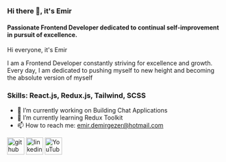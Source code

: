### Hi there 👋, it's Emir
#### Passionate Frontend Developer dedicated to continual self-improvement in pursuit of excellence.
Hi everyone, it's Emir

I am a Frontend Developer constantly striving for excellence and growth. Every day, I am dedicated to pushing myself to new height and becoming the absolute version of myself

### Skills: React.js, Redux.js, Tailwind, SCSS

- 🔭 I’m currently working on Building Chat Applications 
- 🌱 I’m currently learning Redux Toolkit 
- 📫 How to reach me: emir.demirgezer@hotmail.com 


[<img src='https://cdn.jsdelivr.net/npm/simple-icons@3.0.1/icons/github.svg' alt='github' height='40'>](https://github.com/emirdmrgzr)  [<img src='https://cdn.jsdelivr.net/npm/simple-icons@3.0.1/icons/linkedin.svg' alt='linkedin' height='40'>](https://www.linkedin.com/in/emir-demirgezer-4988701ab/)   [<img src='https://cdn.jsdelivr.net/npm/simple-icons@3.0.1/icons/youtube.svg' alt='YouTube' height='40'>](https://www.youtube.com/channel/emirdemirgezer5203)  


